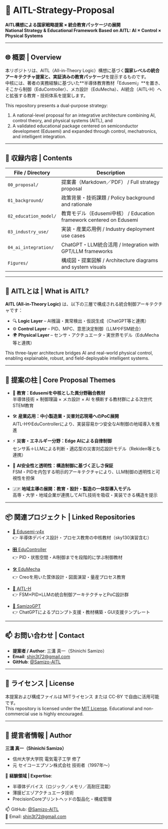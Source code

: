 # 📘 AITL-Strategy-Proposal

**AITL構想による国家戦略提案 × 統合教育パッケージの展開**  
**National Strategy & Educational Framework Based on AITL: AI × Control × Physical Systems**

---

## 🌐 概要 | Overview

本リポジトリは、AITL（All-in-Theory Logic）構想に基づく**国家レベルの統合アーキテクチャ提案と、実証済みの教育パッケージ**を提示するものです。  
中核には、著者の実務経験に基づいた**半導体教育教材「Edusemi」**を置き、そこから制御（EduController）、メカ設計（EduMecha）、AI統合（AITL-H）へと拡張する教育・技術体系を提案します。

This repository presents a dual-purpose strategy:  
1) A national-level proposal for an integrative architecture combining AI, control theory, and physical systems (AITL), and  
2) A validated educational package centered on semiconductor development (Edusemi) and expanded through control, mechatronics, and intelligent integration.

---

## 📑 収録内容 | Contents

| File / Directory | Description |
|------------------|-------------|
| `00_proposal/` | 提案書（Markdown／PDF） / Full strategy proposal |
| `01_background/` | 政策背景・技術課題 / Policy background and rationale |
| `02_education_model/` | 教育モデル（Edusemi中核） / Education framework centered on Edusemi |
| `03_industry_use/` | 実装・産業応用例 / Industry deployment use cases |
| `04_ai_integration/` | ChatGPT・LLM統合活用 / Integration with GPT/LLM frameworks |
| `Figures/` | 構成図・提案図解 / Architecture diagrams and system visuals |

---

## 🧠 AITLとは | What is AITL?

**AITL (All-in-Theory Logic)** は、以下の三層で構成される統合制御アーキテクチャです：

- 🔍 **Logic Layer** – AI推論・異常検出・仮説生成（ChatGPT等と連携）  
- ⚙️ **Control Layer** – PID、MPC、意思決定制御（LLMやFSM統合）  
- 🌍 **Physical Layer** – センサ・アクチュエータ・実世界モデル（EduMecha等と連携）

This three-layer architecture bridges AI and real-world physical control, enabling explainable, robust, and field-deployable intelligent systems.

---

## 📌 提案の柱 | Core Proposal Themes

- 🏫 **教育：Edusemiを中核とした異分野融合教材**  
  半導体技術 × 制御理論 × メカ設計 × AI を横断する教材群による次世代STEM教育

- 🛠 **産業応用：中小製造業・災害対応現場へのPoC展開**  
  AITL-HやEduControllerにより、実装容易かつ安全なAI制御の地域導入を推進

- ⚡ **災害・エネルギー分野：Edge AIによる自律制御**  
  センサ系＋LLMによる判断・適応型の災害対応設計モデル（Rekiden等とも連携）

- 🧠 **AI安全性と透明性：構造制御に基づく正しさ保証**  
  FSM・PIDを内包する明示的アーキテクチャにより、LLM制御の透明性と可視性を担保

- 🇯🇵 **地域主導の展開：教育・設計・製造の一体型導入モデル**  
  高専・大学・地域企業が連携してAITL技術を吸収・実装できる構造を提示

---

## 📦 関連プロジェクト | Linked Repositories

- [📘 Edusemi-v4x](https://github.com/Samizo-AITL/Edusemi-v4x)  
  👉 半導体デバイス設計・プロセス教育の中核教材（sky130演習含む）

- [🎛 EduController](https://github.com/Samizo-AITL/EduController)  
  👉 PID・状態空間・AI制御までを段階的に学ぶ制御教材

- [🛠 EduMecha](https://github.com/Samizo-AITL/EduMecha)  
  👉 Creoを用いた筐体設計・図面演習・量産プロセス教育

- [🤖 AITL-H](https://github.com/Samizo-AITL/AITL-H)  
  👉 FSM×PID×LLMの統合制御アーキテクチャとPoC設計群

- [🧠 SamizoGPT](https://github.com/Samizo-AITL/SamizoGPT)  
  👉 ChatGPTによるプロンプト支援・教材構築・GUI支援テンプレート

---

## 📫 お問い合わせ | Contact

- **提案者 / Author**: 三溝 真一（Shinichi Samizo）  
- **Email**: [shin3t72@gmail.com](mailto:shin3t72@gmail.com)  
- **GitHub**: [@Samizo-AITL](https://github.com/Samizo-AITL)

---

## 🔖 ライセンス | License

本提案および構成ファイルは MITライセンス または CC-BY で自由に活用可能です。  
This repository is licensed under the [MIT License](./LICENSE). Educational and non-commercial use is highly encouraged.

---

## 👤 提言者情報 | Author

**三溝 真一（Shinichi Samizo）**  
- 信州大学大学院 電気電子工学 修了  
- 元 セイコーエプソン株式会社 技術者（1997年〜）

📌 **経験領域 | Expertise**:  
- 半導体デバイス（ロジック／メモリ／高耐圧混載）  
- 薄膜ピエゾアクチュエータ技術  
- PrecisionCoreプリントヘッドの製品化・構成管理  

📫 GitHub: [@Samizo-AITL](https://github.com/Samizo-AITL)  
📩 Email: [shin3t72@gmail.com](mailto:shin3t72@gmail.com)

---
